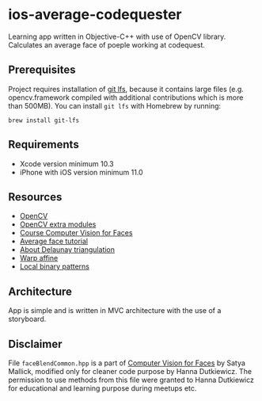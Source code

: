 # ios-average-codequester

Learning app written in Objective-C++ with use of OpenCV library. Calculates an average face of poeple working at codequest.

## Prerequisites

Project requires installation of [git lfs](https://git-lfs.github.com), because it contains large files (e.g. opencv.framework compiled with additional contributions which is more than 500MB).
You can install `git lfs` with Homebrew by running:
```
brew install git-lfs
```

## Requirements

- Xcode version minimum 10.3
- iPhone with iOS version minimum 11.0

## Resources

- [OpenCV](https://github.com/opencv/opencv)
- [OpenCV extra modules](https://github.com/opencv/opencv_contrib)
- [Course Computer Vision for Faces](https://courses.learnopencv.com/p/computer-vision-for-faces)
- [Average face tutorial](https://www.learnopencv.com/average-face-opencv-c-python-tutorial)
- [About Delaunay triangulation](https://www.learnopencv.com/delaunay-triangulation-and-voronoi-diagram-using-opencv-c-python/)
- [Warp affine](https://docs.opencv.org/3.1.0/d4/d61/tutorial_warp_affine.html)
- [Local binary patterns](https://en.wikipedia.org/wiki/Local_binary_pattern)

## Architecture

App is simple and is written in MVC architecture with the use of a storyboard.

## Disclaimer

File `faceBlendCommon.hpp` is a part of [Computer Vision for Faces](https://courses.learnopencv.com/p/computer-vision-for-faces) by Satya Mallick, modified only for cleaner code purpose by Hanna Dutkiewicz.
The permission to use methods from this file were granted to Hanna Dutkiewicz for educational and learning purpose during meetups etc.
